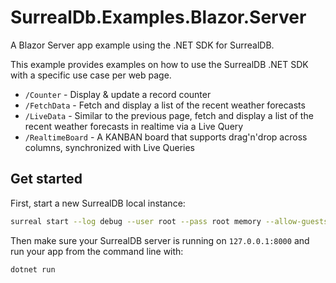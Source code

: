 # SurrealDb.Examples.Blazor.Server

A Blazor Server app example using the .NET SDK for SurrealDB.

This example provides examples on how to use the SurrealDB .NET SDK with a specific use case per web page.

* `/Counter` - Display & update a record counter
* `/FetchData` - Fetch and display a list of the recent weather forecasts
* `/LiveData` - Similar to the previous page, fetch and display a list of the recent weather forecasts in realtime via a Live Query
* `/RealtimeBoard` - A KANBAN board that supports drag'n'drop across columns, synchronized with Live Queries

## Get started

First, start a new SurrealDB local instance:

```sh
surreal start --log debug --user root --pass root memory --allow-guests
```

Then make sure your SurrealDB server is running on `127.0.0.1:8000` and run your app from the command line with:

```sh
dotnet run
```

